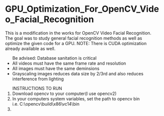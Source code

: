 # GPU_Optimization_For_OpenCV_Video_Facial_Recognition

This is a modification in the works for OpenCV Video Facial Recognition. The goal was to study general facial recognition methods as well as optimize the given code for a GPU. NOTE: There is CUDA optimization already available as well.

<ul> Be advised: Database sanitation is critical
  <li> All videos must have the same frame rate and resolution</li>
  <li> All images must have the same deminsions </li>
  <li> Grayscaling images reduces data size by 2/3rd and also reduces interference from lighting</li>
</ul>

<ol> INSTRUCTIONS TO RUN
  <li>Download opencv to your computer(I use opencv2) </li>
  <li>In your computers system variables, set the path to opencv bin<br  /> i.e. C:\opencv\build\x86\vc14\bin </li>
  <li></li>

</ol>
  
